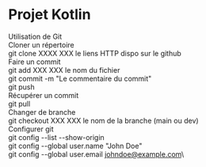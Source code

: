 # Projet Kotlin

Utilisation de Git\
Cloner un répertoire\
git clone XXXX XXX le liens HTTP dispo sur le github\
Faire un commit\
git add XXX XXX le nom du fichier\
git commit -m "Le commentaire du commit"\
git push\
Récupérer un commit\
git pull\
Changer de branche\
git checkout XXX XXX le nom de la branche (main ou dev)\
Configurer git\
git config --list --show-origin\
git config --global user.name "John Doe"\
git config --global user.email johndoe@example.com\

